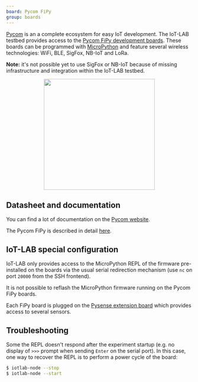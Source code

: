 ```yaml
---
board: Pycom FiPy
group: boards
---
```


[Pycom](https://pycom.io/) is an a complete ecosystem for easy IoT development.
The IoT-LAB testbed provides access to the
[Pycom FiPy development boards](https://docs.pycom.io/products/). These boards
can be programmed with [MicroPython](https://micropython.org/) and feature
several wireless technologies: WiFi, BLE, SigFox, NB-IoT and LoRa.

**Note:** it's not possible yet to use SigFox or NB-IoT because of missing
infrastructure and integration within the IoT-LAB testbed.

<div style="text-align:center">
<img src="{{ '/assets/images/docs/boards/pycom/' | relative_url}}fipy.jpg" style="width:300px;"/>
</div>

## Datasheet and documentation

You can find a lot of documentation on the
[Pycom website](https://docs.pycom.io/).

The Pycom FiPy is described in detail
[here](https://docs.pycom.io/datasheets/development/fipy/).

## IoT-LAB special configuration

IoT-LAB only provides access to the MicroPython REPL of the firmware
pre-installed on the boards via the usual serial redirection mechanism (use
`nc` on port `20000` from the SSH frontend).

It is not possible to reflash the MicroPython firmware running on the Pycom
FiPy boards.

Each FiPy board is plugged on the
[Pysense extension board](https://docs.pycom.io/datasheets/boards/pysense/)
which provides access to several sensors.

## Troubleshooting

Some the REPL doesn't respond after the experiment startup (e.g. no display of
`>>>` prompt when sending `Enter` on the serial port).
In this case, one way to recover the REPL is to perform a power cycle of the
board:

```bash
$ iotlab-node --stop
$ iotlab-node --start
```
